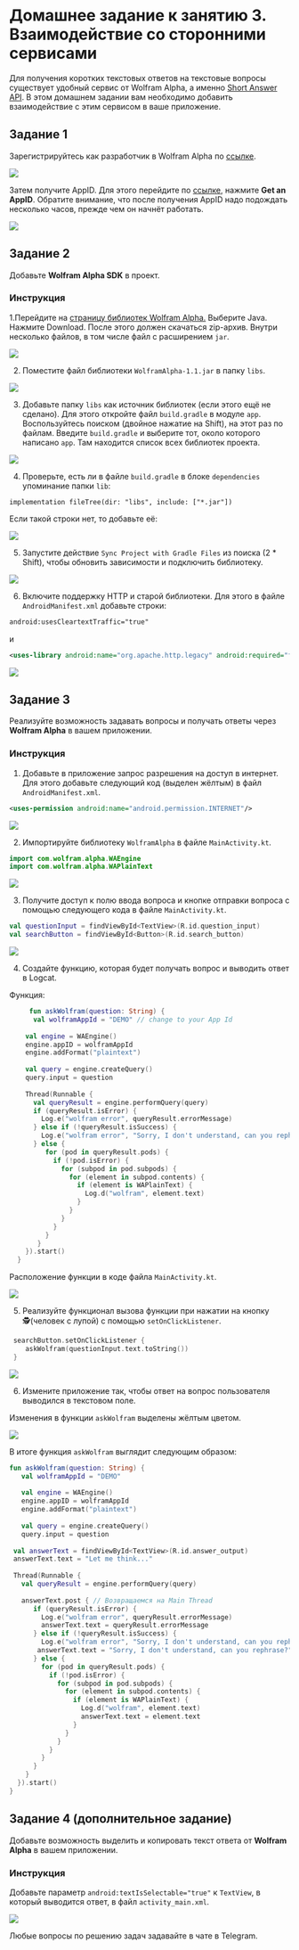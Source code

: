# Домашнее задание к занятию 3. Взаимодействие со сторонними сервисами 
Для получения коротких текстовых ответов на текстовые вопросы существует удобный сервис от Wolfram Alpha, а именно [Short Answer API](https://products.wolframalpha.com/simple-api/documentation/). В этом домашнем задании вам необходимо добавить взаимодействие с этим сервисом в ваше приложение.
 

## Задание 1
Зарегистрируйтесь как разработчик в Wolfram Alpha по [ссылке](https://account.wolfram.com/login/create).

![](ДЗ3/1_1.png)

Затем получите AppID. Для этого перейдите по [ссылке](https://developer.wolframalpha.com/portal/myapps/index.html), нажмите **Get an AppID**. Обратите внимание, что после получения AppID надо подождать несколько часов, прежде чем он начнёт работать.

![](ДЗ3/1_2.png)

## Задание 2
Добавьте **Wolfram Alpha SDK** в проект.

### Инструкция
1.Перейдите на [страницу библиотек Wolfram Alpha.](https://products.wolframalpha.com/api/libraries.html) Выберите Java. Нажмите Download. После этого должен скачаться zip-архив. Внутри несколько файлов, в том числе файл с расширением `jar`.

![](ДЗ3/2_1.png)

2. Поместите файл библиотеки `WolframAlpha-1.1.jar` в папку `libs`.

![](ДЗ3/2_2.png)

3. Добавьте папку `libs` как источник библиотек (если этого ещё не сделано). Для этого откройте файл `build.gradle` в модуле `app`. Воспользуйтесь поиском (двойное нажатие на Shift), на этот раз по файлам. Введите `build.gradle` и выберите тот, около которого написано `app`. Там находится список всех библиотек проекта.

![](ДЗ3/2_3.png)

4. Проверьте, есть ли в файле `build.gradle` в блоке `dependencies` упоминание папки `lib`: 
```
implementation fileTree(dir: "libs", include: ["*.jar"])
```
Если такой строки нет, то добавьте её:

![](ДЗ3/2_4.png)

5. Запустите действие `Sync Project with Gradle Files` из поиска (2 * Shift), чтобы обновить зависимости и подключить библиотеку.

![](ДЗ3/2_5.png)

6. Включите поддержку HTTP и старой библиотеки. Для этого в файле `AndroidManifest.xml` добавьте строки: 

```xml
android:usesCleartextTraffic="true"
```
и 

```xml
<uses-library android:name="org.apache.http.legacy" android:required="false"/>
```

![](ДЗ3/2_6.png)


## Задание 3

Реализуйте возможность задавать вопросы и получать ответы через **Wolfram Alpha** в вашем приложении.


### Инструкция

1. Добавьте в приложение запрос разрешения на доступ в интернет. Для этого добавьте следующий код (выделен жёлтым) в файл `AndroidManifest.xml`. 

```xml
<uses-permission android:name="android.permission.INTERNET"/>
```

![](ДЗ3/3_1.png)

2. Импортируйте библиотеку `WolframAlpha` в файле `MainActivity.kt`. 

```kotlin
import com.wolfram.alpha.WAEngine
import com.wolfram.alpha.WAPlainText
```

![](ДЗ3/3_2.png)

3. Получите доступ к полю ввода вопроса и кнопке отправки вопроса с помощью следующего кода в файле `MainActivity.kt`.

```kotlin
val questionInput = findViewById<TextView>(R.id.question_input)
val searchButton = findViewById<Button>(R.id.search_button)
```

![](ДЗ3/3_3.png)

4. Создайте функцию, которая будет получать вопрос и выводить ответ в Logcat.

Функция: 
```kotlin
     fun askWolfram(question: String) {
      val wolframAppId = "DEMO" // change to your App Id
 
    val engine = WAEngine()
    engine.appID = wolframAppId
    engine.addFormat("plaintext")
 
    val query = engine.createQuery()
    query.input = question
 
    Thread(Runnable {
      val queryResult = engine.performQuery(query)
      if (queryResult.isError) {
        Log.e("wolfram error", queryResult.errorMessage)
      } else if (!queryResult.isSuccess) {
        Log.e("wolfram error", "Sorry, I don't understand, can you rephrase?")
      } else {
         for (pod in queryResult.pods) {
           if (!pod.isError) {
             for (subpod in pod.subpods) {
               for (element in subpod.contents) {
                 if (element is WAPlainText) {
                   Log.d("wolfram", element.text)
                 }
               }
             }
           }
         }
       }
    }).start()
  }
```

Расположение функции в коде файла `MainActivity.kt`.

![](ДЗ3/3_4.png)

5. Реализуйте функционал вызова функции при нажатии на кнопку 🕵️‍(человек с лупой) с помощью `setOnClickListener`.

```kotlin
 searchButton.setOnClickListener {
    askWolfram(questionInput.text.toString())
 }
```

![](ДЗ3/3_5.png)

6. Измените приложение так, чтобы ответ на вопрос пользователя выводился в текстовом поле. 

Изменения в функции `askWolfram` выделены жёлтым цветом.

![](ДЗ3/3_6.png)

В итоге функция `askWolfram` выглядит следующим образом:

```kotlin
fun askWolfram(question: String) {
   val wolframAppId = "DEMO"
 
   val engine = WAEngine()
   engine.appID = wolframAppId
   engine.addFormat("plaintext")
 
   val query = engine.createQuery()
   query.input = question
 
 val answerText = findViewById<TextView>(R.id.answer_output)
 answerText.text = "Let me think..."
 
 Thread(Runnable {
   val queryResult = engine.performQuery(query)
 
   answerText.post { // Возвращаемся на Main Thread
      if (queryResult.isError) {
        Log.e("wolfram error", queryResult.errorMessage)
        answerText.text = queryResult.errorMessage
      } else if (!queryResult.isSuccess) {
        Log.e("wolfram error", "Sorry, I don't understand, can you rephrase?")
       answerText.text = "Sorry, I don't understand, can you rephrase?"
      } else {
        for (pod in queryResult.pods) {
          if (!pod.isError) {
            for (subpod in pod.subpods) {
              for (element in subpod.contents) {
                if (element is WAPlainText) {
                  Log.d("wolfram", element.text)
                  answerText.text = element.text
                }
              }
            }
          }
        }
      }
    }
  }).start()
}
```

## Задание 4 (дополнительное задание)

Добавьте возможность выделить и копировать текст ответа от **Wolfram Alpha** в вашем приложении. 

### Инструкция 

Добавьте параметр `android:textIsSelectable="true"`  к `TextView`, в который выводится ответ, в файл `activity_main.xml`.

![](ДЗ3/3_7.png)


Любые вопросы по решению задач задавайте в чате в Telegram.
